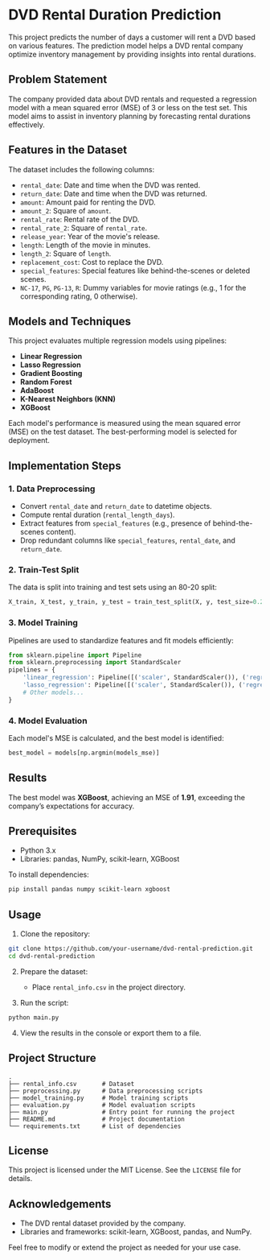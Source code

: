 # DVD Rental Duration Prediction

This project predicts the number of days a customer will rent a DVD based on various features. The prediction model helps a DVD rental company optimize inventory management by providing insights into rental durations.

## Problem Statement
The company provided data about DVD rentals and requested a regression model with a mean squared error (MSE) of 3 or less on the test set. This model aims to assist in inventory planning by forecasting rental durations effectively.

## Features in the Dataset
The dataset includes the following columns:
- `rental_date`: Date and time when the DVD was rented.
- `return_date`: Date and time when the DVD was returned.
- `amount`: Amount paid for renting the DVD.
- `amount_2`: Square of `amount`.
- `rental_rate`: Rental rate of the DVD.
- `rental_rate_2`: Square of `rental_rate`.
- `release_year`: Year of the movie's release.
- `length`: Length of the movie in minutes.
- `length_2`: Square of `length`.
- `replacement_cost`: Cost to replace the DVD.
- `special_features`: Special features like behind-the-scenes or deleted scenes.
- `NC-17`, `PG`, `PG-13`, `R`: Dummy variables for movie ratings (e.g., 1 for the corresponding rating, 0 otherwise).

## Models and Techniques
This project evaluates multiple regression models using pipelines:
- **Linear Regression**
- **Lasso Regression**
- **Gradient Boosting**
- **Random Forest**
- **AdaBoost**
- **K-Nearest Neighbors (KNN)**
- **XGBoost**

Each model's performance is measured using the mean squared error (MSE) on the test dataset. The best-performing model is selected for deployment.

## Implementation Steps
### 1. Data Preprocessing
- Convert `rental_date` and `return_date` to datetime objects.
- Compute rental duration (`rental_length_days`).
- Extract features from `special_features` (e.g., presence of behind-the-scenes content).
- Drop redundant columns like `special_features`, `rental_date`, and `return_date`.

### 2. Train-Test Split
The data is split into training and test sets using an 80-20 split:
```python
X_train, X_test, y_train, y_test = train_test_split(X, y, test_size=0.2, random_state=9)
```

### 3. Model Training
Pipelines are used to standardize features and fit models efficiently:
```python
from sklearn.pipeline import Pipeline
from sklearn.preprocessing import StandardScaler
pipelines = {
    'linear_regression': Pipeline([('scaler', StandardScaler()), ('regressor', LinearRegression())]),
    'lasso_regression': Pipeline([('scaler', StandardScaler()), ('regressor', Lasso(alpha=0.1))]),
    # Other models...
}
```

### 4. Model Evaluation
Each model's MSE is calculated, and the best model is identified:
```python
best_model = models[np.argmin(models_mse)]
```

## Results
The best model was **XGBoost**, achieving an MSE of **1.91**, exceeding the company’s expectations for accuracy.

## Prerequisites
- Python 3.x
- Libraries: pandas, NumPy, scikit-learn, XGBoost

To install dependencies:
```bash
pip install pandas numpy scikit-learn xgboost
```

## Usage
1. Clone the repository:
```bash
git clone https://github.com/your-username/dvd-rental-prediction.git
cd dvd-rental-prediction
```

2. Prepare the dataset:
   - Place `rental_info.csv` in the project directory.

3. Run the script:
```bash
python main.py
```

4. View the results in the console or export them to a file.

## Project Structure
```
.
├── rental_info.csv       # Dataset
├── preprocessing.py      # Data preprocessing scripts
├── model_training.py     # Model training scripts
├── evaluation.py         # Model evaluation scripts
├── main.py               # Entry point for running the project
├── README.md             # Project documentation
└── requirements.txt      # List of dependencies
```

## License
This project is licensed under the MIT License. See the `LICENSE` file for details.

## Acknowledgements
- The DVD rental dataset provided by the company.
- Libraries and frameworks: scikit-learn, XGBoost, pandas, and NumPy.

Feel free to modify or extend the project as needed for your use case.
